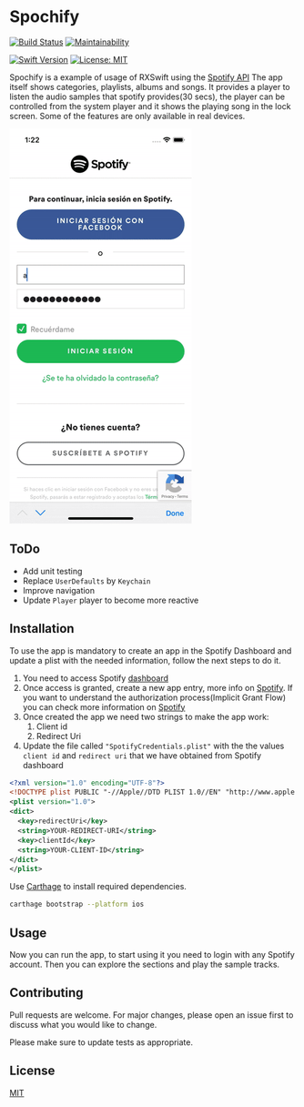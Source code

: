 # Spochify

[![Build Status](https://travis-ci.com/albertopeam/spochify.svg?branch=master)](https://travis-ci.com/albertopeam/spochify)
[![Maintainability](https://api.codeclimate.com/v1/badges/5678a0e5d0b5fd9724fc/maintainability)](https://codeclimate.com/github/albertopeam/spochify/maintainability)

[![Swift Version](https://img.shields.io/badge/Swift-4.2-F16D39.svg?style=flat)](https://developer.apple.com/swift)
[![License: MIT](https://img.shields.io/badge/License-MIT-yellow.svg)](https://opensource.org/licenses/MIT)

Spochify is a example of usage of RXSwift using the [Spotify API](https://developer.spotify.com/documentation/web-api/) 
The app itself shows categories, playlists, albums and songs. It provides a player to listen the audio samples that spotify provides(30 secs), the player can be controlled from the system player and it shows the playing song in the lock screen. Some of the features are only available in real devices.

![Alt Spochify](https://github.com/albertopeam/spochify/blob/master/art/spochify.gif)

## ToDo
* Add unit testing
* Replace `UserDefaults` by `Keychain`
* Improve navigation
* Update `Player` player to become more reactive

## Installation

To use the app is mandatory to create an app in the Spotify Dashboard and update a plist with the needed information, follow the next steps to do it.

1. You need to access Spotify [dashboard](https://developer.spotify.com/dashboard/)
2. Once access is granted, create a new app entry, more info on [Spotify](https://developer.spotify.com/documentation/general/guides/app-settings/). If you want to understand the authorization process(Implicit Grant Flow) you can check more information on [Spotify](https://developer.spotify.com/documentation/general/guides/authorization-guide/#implicit-grant-flow)
3. Once created the app we need two strings to make the app work:
   1. Client id
   2. Redirect Uri
4. Update the file called `"SpotifyCredentials.plist"` with the the values `client id` and `redirect uri` that we have obtained from Spotify dashboard
```xml
<?xml version="1.0" encoding="UTF-8"?>
<!DOCTYPE plist PUBLIC "-//Apple//DTD PLIST 1.0//EN" "http://www.apple.com/DTDs/PropertyList-1.0.dtd">
<plist version="1.0">
<dict>
  <key>redirectUri</key>
  <string>YOUR-REDIRECT-URI</string>
  <key>clientId</key>
  <string>YOUR-CLIENT-ID</string>
</dict>
</plist>
```

Use [Carthage](https://github.com/Carthage/Carthage) to install required dependencies.

```bash
carthage bootstrap --platform ios
```

## Usage

Now you can run the app, to start using it you need to login with any Spotify account. Then you can explore the sections and play the sample tracks.

## Contributing
Pull requests are welcome. For major changes, please open an issue first to discuss what you would like to change.

Please make sure to update tests as appropriate.

## License
[MIT](https://choosealicense.com/licenses/mit/)